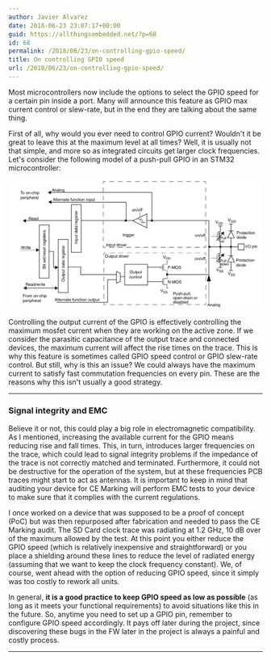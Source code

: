 ```yaml
---
author: Javier Alvarez
date: 2018-06-23 23:07:17+00:00
guid: https://allthingsembedded.net/?p=68
id: 68
permalink: /2018/06/23/on-controlling-gpio-speed/
title: On controlling GPIO speed
url: /2018/06/23/on-controlling-gpio-speed/
---
```


Most microcontrollers now include the options to select the GPIO speed for a certain pin inside a port. Many will announce this feature as GPIO max current control or slew-rate, but in the end they are talking about the same thing.

First of all, why would you ever need to control GPIO current? Wouldn't it be great to leave this at the maximum level at all times? Well, it is usually not that simple, and more so as integrated circuits get larger clock frequencies. Let's consider the following model of a push-pull GPIO in an STM32 microcontroller:

![GPIO Hardware block on STM32 microcontroller](/images/gpio.png)

Controlling the output current of the GPIO is effectively controlling the maximum mosfet current when they are working on the active zone. If we consider the parasitic capacitance of the output trace and connected devices, the maximum current will affect the rise times on the trace. This is why this feature is sometimes called GPIO speed control or GPIO slew-rate control. But still, why is this an issue? We could always have the maximum current to satisfy fast commutation frequencies on every pin. These are the reasons why this isn't usually a good strategy.

* * *

### Signal integrity and EMC

Believe it or not, this could play a big role in electromagnetic compatibility. As I mentioned, increasing the available current for the GPIO means reducing rise and fall times. This, in turn, introduces larger frequencies on the trace, which could lead to signal integrity problems if the impedance of the trace is not correctly matched and terminated. Furthermore, it could not be destructive for the operation of the system, but at these frequencies PCB traces might start to act as antennas. It is important to keep in mind that auditing your device for CE Marking will perform EMC tests to your device to make sure that it complies with the current regulations.

I once worked on a device that was supposed to be a proof of concept (PoC) but was then repurposed after fabrication and needed to pass the CE Marking audit. The SD Card clock trace was radiating at 1.2 GHz, 10 dB over of the maximum allowed by the test. At this point you either reduce the GPIO speed (which is relatively inexpensive and straightforward) or you place a shielding around these lines to reduce the level of radiated energy (assuming that we want to keep the clock frequency constant). We, of course, went ahead with the option of reducing GPIO speed, since it simply was too costly to rework all units.

In general, <strong>it is a good practice to keep GPIO speed as low as possible</strong> (as long as it meets your functional requirements) to avoid situations like this in the future. So, anytime you need to set up a GPIO pin, remember to configure GPIO speed accordingly. It pays off later during the project, since discovering these bugs in the FW later in the project is always a painful and costly process.

* * *

&nbsp;
